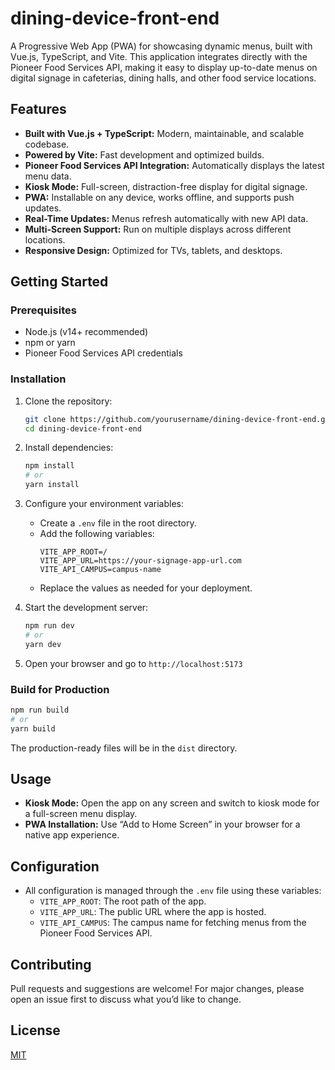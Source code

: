 # dining-device-front-end

A Progressive Web App (PWA) for showcasing dynamic menus, built with Vue.js, TypeScript, and Vite. This application integrates directly with the Pioneer Food Services API, making it easy to display up-to-date menus on digital signage in cafeterias, dining halls, and other food service locations.

## Features

- **Built with Vue.js + TypeScript:** Modern, maintainable, and scalable codebase.
- **Powered by Vite:** Fast development and optimized builds.
- **Pioneer Food Services API Integration:** Automatically displays the latest menu data.
- **Kiosk Mode:** Full-screen, distraction-free display for digital signage.
- **PWA:** Installable on any device, works offline, and supports push updates.
- **Real-Time Updates:** Menus refresh automatically with new API data.
- **Multi-Screen Support:** Run on multiple displays across different locations.
- **Responsive Design:** Optimized for TVs, tablets, and desktops.

## Getting Started

### Prerequisites

- Node.js (v14+ recommended)
- npm or yarn
- Pioneer Food Services API credentials

### Installation

1. Clone the repository:

   ```bash
   git clone https://github.com/yourusername/dining-device-front-end.git
   cd dining-device-front-end
   ```

2. Install dependencies:

   ```bash
   npm install
   # or
   yarn install
   ```

3. Configure your environment variables:

   - Create a `.env` file in the root directory.
   - Add the following variables:
     ```
     VITE_APP_ROOT=/
     VITE_APP_URL=https://your-signage-app-url.com
     VITE_API_CAMPUS=campus-name
     ```
   - Replace the values as needed for your deployment.

4. Start the development server:

   ```bash
   npm run dev
   # or
   yarn dev
   ```

5. Open your browser and go to `http://localhost:5173`

### Build for Production

```bash
npm run build
# or
yarn build
```

The production-ready files will be in the `dist` directory.

## Usage

- **Kiosk Mode:** Open the app on any screen and switch to kiosk mode for a full-screen menu display.
- **PWA Installation:** Use “Add to Home Screen” in your browser for a native app experience.

## Configuration

- All configuration is managed through the `.env` file using these variables:
  - `VITE_APP_ROOT`: The root path of the app.
  - `VITE_APP_URL`: The public URL where the app is hosted.
  - `VITE_API_CAMPUS`: The campus name for fetching menus from the Pioneer Food Services API.

## Contributing

Pull requests and suggestions are welcome! For major changes, please open an issue first to discuss what you’d like to change.

## License

[MIT](LICENSE)
